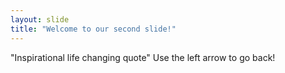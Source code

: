 ```yaml
---
layout: slide
title: "Welcome to our second slide!"
---
```

"Inspirational life changing quote"
Use the left arrow to go back!
